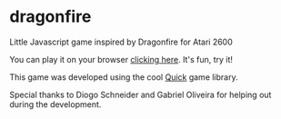 # dragonfire
Little Javascript game inspired by Dragonfire for Atari 2600

You can play it on your browser [clicking here](http://staudt.github.io/dragonfire). It's fun, try it!

This game was developed using the cool [Quick](https://github.com/dgsprb/quick) game library.

Special thanks to Diogo Schneider and Gabriel Oliveira for helping out during the development.
